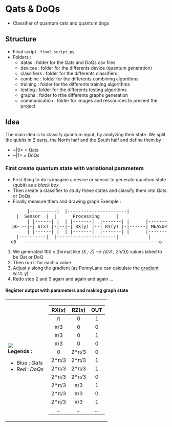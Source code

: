 # Qats & DoQs
- Classifier of quantum cats and quantum dogs

## Structure <a name="structure"></a>
- Final script : `final_script.py`
- Folders :
	- datas : folder for the Qats and DoQs csv files
	- devices : folder for the differents device (quantum generation)
	- classifiers : folder for the differents classifiers
	- combine : folder for the differents combining algorithms
	- training : folder for the differents training algorithms
	- testing : folder for the differents testing algorithms
	- graphs : folder fo rthe differents graphs generation
	- communication : folder for images and ressources to present the project

## Idea <a name="idea"></a>
The main idea is to classify quantum input, by analyzing their state. We split the qubits in 2 parts, the North half and the South half and define them by :
- ~|0> = Qats
- ~|1> = DoQs
### First create quantum state with variational parameters
- First thing to do is imagine a device or sensor to generate quantum state (qubit) as a _black box_
- Then create a classifier to study these states and classify them into Qats or DoQs
- Finally measure them and drawing graph
Exemple :
<pre>
        |----------|  |----------------------|
	|  Sensor  |  |      Processing      |    
        | |------| |  | |-------|  |-------| |      |---------|
  |0> --|-| S(x) |-|--|-| RX(y) |--| RY(y) |-|------| MEASURE |
        | |------| |  | |-------|  |-------| |      |---------|
  	|----------|  |----------------------|           |
  c0   --------------------------------------------------o-----
</pre>
1. We generated 100 *x* (format like *(X ; Z) --> (π/3 ; 2π/3)*) values labed to be Qat or DoQ
2. Then run it for each *x* value
3. Adjust *y* along the gradient (as PennyLane can calculate the [gradient](https://medium.com/xanaduai/training-quantum-neural-networks-with-pennylane-pytorch-and-tensorflow-c669108118cc) w.r.t. y)
4. Redo step 2 and 3 again and again and again ...

#### Register output with parameters and making graph state
<table>
	<tbody>
		<tr>
			<td>
				<img src="../graph_exa.png">
				<br/><b>Legends :</b>
				<ul>
					<li>Blue : <i>Qats</i></li>
					<li>Red : <i>DoQs</i></li>
				</ul>
			</td>
			<td>
				<table>
					<thead>
						<tr>
							<th align="center">RX(<i>x</i>)</th>
							<th align="center">RZ(<i>x</i>)</th>
							<th align="center">OUT</th>
						</tr>
					</thead>
					<tbody>
						<tr>
							<td align="center">π</td>
							<td align="center">0</td>
							<td align="center">1</td>
						</tr>
						<tr>
							<td align="center">π/3</td>
							<td align="center">0</td>
							<td align="center">0</td>
						</tr>
						<tr>
							<td align="center">π/3</td>
							<td align="center">0</td>
							<td align="center">1</td>
						</tr>
						<tr>
							<td align="center">π/3</td>
							<td align="center">0</td>
							<td align="center">0</td>
						</tr>
						<tr>
							<td align="center">0</td>
							<td align="center">2*π/3</td>
							<td align="center">0</td>
						</tr>
						<tr>
							<td align="center">2*π/3</td>
							<td align="center">2*π/3</td>
							<td align="center">1</td>
						</tr>
						<tr>
							<td align="center">2*π/3</td>
							<td align="center">2*π/3</td>
							<td align="center">1</td>
						</tr>
						<tr>
							<td align="center">2*π/3</td>
							<td align="center">2*π/3</td>
							<td align="center">0</td>
						</tr>
						<tr>
							<td align="center">2*π/3</td>
							<td align="center">π/3</td>
							<td align="center">1</td>
						</tr>
						<tr>
							<td align="center">2*π/3</td>
							<td align="center">π/3</td>
							<td align="center">0</td>
						</tr>
						<tr>
							<td align="center">2*π/3</td>
							<td align="center">π/3</td>
							<td align="center">1</td>
						</tr>
						<tr>
							<td align="center">...</td>
							<td align="center">...</td>
							<td align="center">...</td>
						</tr>
					</tbody>
				</table>
			</td>
		</tr>
	</tbody>
</table>
